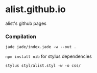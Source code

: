 # alist.github.io
alist's github pages

### Compilation
`jade jade/index.jade -w --out .`

`npm install nib` for stylus dependencies

`stylus styl/alist.styl -w -o css/`
